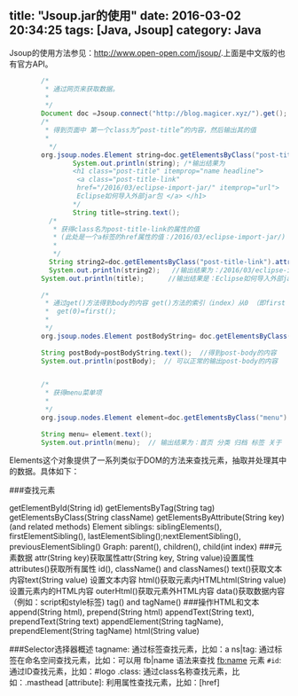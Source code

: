 title: "Jsoup.jar的使用"
date: 2016-03-02 20:34:25
tags:  [Java, Jsoup]
category: Java
---
Jsoup的使用方法参见：<a href="http://www.open-open.com/jsoup/">http://www.open-open.com/jsoup/</a>.上面是中文版的也有官方API。


```JAVA
		/*
		 * 通过网页来获取数据。
		 * 
		 */
		Document doc =Jsoup.connect("http://blog.magicer.xyz/").get();
		/*
		 * 得到页面中 第一个class为“post-title”的内容，然后输出其的值
		 *
		  */
		org.jsoup.nodes.Element string=doc.getElementsByClass("post-title").first();
				System.out.println(string); /*输出结果为
				<h1 class="post-title" itemprop="name headline">
				 <a class="post-title-link" 
				 href="/2016/03/eclipse-import-jar/" itemprop="url"> 
				 Eclipse如何导入外部jar包 </a> </h1>
				*/
				String title=string.text();
		  /*
		   * 获得class名为post-title-link的属性的值
		   * (此处是一个a标签的href属性的值：/2016/03/eclipse-import-jar/)
		   * 
		   */
		  String string2=doc.getElementsByClass("post-title-link").attr("href");
		  System.out.println(string2);   //输出结果为：/2016/03/eclipse-import-jar/
		System.out.println(title);  	//输出结果是：Eclipse如何导入外部jar包 
		
		/*
		 * 通过get()方法得到body的内容 get()方法的索引（index）从0 （即first（）方法）开始
		 * 	get(0)=first();
		 * 
		 */
		org.jsoup.nodes.Element postBodyString= doc.getElementsByClass("post-body").get(0);
		
		String postBody=postBodyString.text();  //得到post-body的内容
		System.out.println(postBody);  // 可以正常的输出post-body的内容


		/*
		 * 获得menu菜单项
		 * 
		 */
		org.jsoup.nodes.Element element=doc.getElementsByClass("menu").first();
		
		String menu= element.text();
		System.out.println(menu);  // 输出结果为：首页 分类 归档 标签 关于 
```

Elements这个对象提供了一系列类似于DOM的方法来查找元素，抽取并处理其中的数据。具体如下：

###查找元素


getElementById(String id)
getElementsByTag(String tag)
getElementsByClass(String className)
getElementsByAttribute(String key) (and related methods)
Element siblings: siblingElements(), firstElementSibling(), lastElementSibling();nextElementSibling(), previousElementSibling()
Graph: parent(), children(), child(int index)
###元素数据
attr(String key)获取属性attr(String key, String value)设置属性
attributes()获取所有属性
id(), className() and classNames()
text()获取文本内容text(String value) 设置文本内容
html()获取元素内HTMLhtml(String value)设置元素内的HTML内容
outerHtml()获取元素外HTML内容
data()获取数据内容（例如：script和style标签)
tag() and tagName()
###操作HTML和文本
append(String html), prepend(String html)
appendText(String text), prependText(String text)
appendElement(String tagName), prependElement(String tagName)
html(String value)


###Selector选择器概述
tagname: 通过标签查找元素，比如：a
ns|tag: 通过标签在命名空间查找元素，比如：可以用 fb|name 语法来查找 <fb:name> 元素
`#id`: 通过ID查找元素，比如：#logo
.class: 通过class名称查找元素，比如：.masthead
[attribute]: 利用属性查找元素，比如：[href]
[^attr]: 利用属性名前缀来查找元素，比如：可以用[^data-] 来查找带有HTML5 Dataset属性的元素
[attr=value]: 利用属性值来查找元素，比如：[width=500]
[attr^=value], [attr$=value], [attr*=value]: 利用匹配属性值开头、结尾或包含属性值来查找元素，比如：[href*=/path/]
[attr~=regex]: 利用属性值匹配正则表达式来查找元素，比如： img[src~=(?i)\.(png|jpe?g)]
*: 这个符号将匹配所有元素
Selector选择器组合使用
el#id: 元素+ID，比如： div#logo
el.class: 元素+class，比如： div.masthead
el[attr]: 元素+class，比如： a[href]
任意组合，比如：a[href].highlight
ancestor child: 查找某个元素下子元素，比如：可以用.body p 查找在"body"元素下的所有p元素
parent > child: 查找某个父元素下的直接子元素，比如：可以用div.content > p 查找 p 元素，也可以用body > * 查找body标签下所有直接子元素
siblingA + siblingB: 查找在A元素之前第一个同级元素B，比如：div.head + div
siblingA ~ siblingX: 查找A元素之前的同级X元素，比如：h1 ~ p
el, el, el:多个选择器组合，查找匹配任一选择器的唯一元素，例如：div.masthead, div.logo
###伪选择器selectors
:lt(n): 查找哪些元素的同级索引值（它的位置在DOM树中是相对于它的父节点）小于n，比如：td:lt(3) 表示小于三列的元素
:gt(n):查找哪些元素的同级索引值大于n，比如： div p:gt(2)表示哪些div中有包含2个以上的p元素
:eq(n): 查找哪些元素的同级索引值与n相等，比如：form input:eq(1)表示包含一个input标签的Form元素
:has(seletor): 查找匹配选择器包含元素的元素，比如：div:has(p)表示哪些div包含了p元素
:not(selector): 查找与选择器不匹配的元素，比如： div:not(.logo) 表示不包含 class="logo" 元素的所有 div 列表
:contains(text): 查找包含给定文本的元素，搜索不区分大不写，比如： p:contains(jsoup)
:containsOwn(text): 查找直接包含给定文本的元素
:matches(regex): 查找哪些元素的文本匹配指定的正则表达式，比如：div:matches((?i)login)
:matchesOwn(regex): 查找自身包含文本匹配指定正则表达式的元素
注意：上述伪选择器索引是从0开始的，也就是说第一个元素索引值为0，第二个元素index为1等
可以查看Selector API参考来了解更详细的内容
